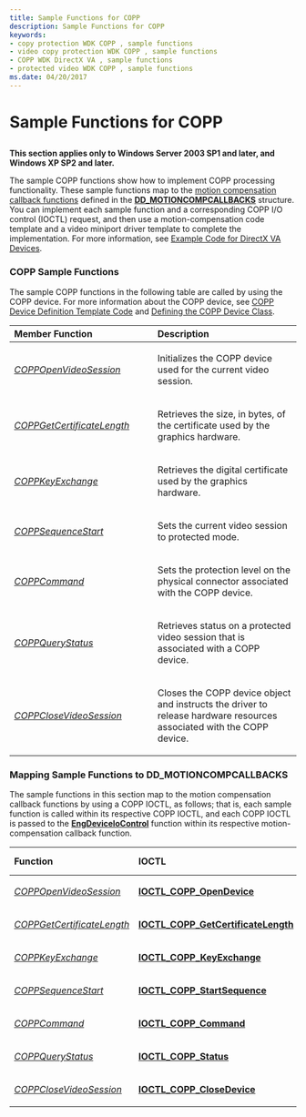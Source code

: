 ```yaml
---
title: Sample Functions for COPP
description: Sample Functions for COPP
keywords:
- copy protection WDK COPP , sample functions
- video copy protection WDK COPP , sample functions
- COPP WDK DirectX VA , sample functions
- protected video WDK COPP , sample functions
ms.date: 04/20/2017
---
```


# Sample Functions for COPP


## <span id="ddk_sample_functions_for_copp_gg"></span><span id="DDK_SAMPLE_FUNCTIONS_FOR_COPP_GG"></span>


**This section applies only to Windows Server 2003 SP1 and later, and Windows XP SP2 and later.**

The sample COPP functions show how to implement COPP processing functionality. These sample functions map to the [motion compensation callback functions](motion-compensation-callbacks.md) defined in the [**DD\_MOTIONCOMPCALLBACKS**](/windows/win32/api/ddrawint/ns-ddrawint-dd_motioncompcallbacks) structure. You can implement each sample function and a corresponding COPP I/O control (IOCTL) request, and then use a motion-compensation code template and a video miniport driver template to complete the implementation. For more information, see [Example Code for DirectX VA Devices](example-code-for-directx-va-devices.md).

### <span id="COPP_Sample_Functions"></span><span id="copp_sample_functions"></span><span id="COPP_SAMPLE_FUNCTIONS"></span>COPP Sample Functions

The sample COPP functions in the following table are called by using the COPP device. For more information about the COPP device, see [COPP Device Definition Template Code](copp-device-definition-template-code.md) and [Defining the COPP Device Class](defining-the-copp-device-class.md).

<table>
<colgroup>
<col width="50%" />
<col width="50%" />
</colgroup>
<thead>
<tr class="header">
<th align="left">Member Function</th>
<th align="left">Description</th>
</tr>
</thead>
<tbody>
<tr class="odd">
<td align="left"><p><a href="/windows-hardware/drivers/display/coppopenvideosession" data-raw-source="[&lt;em&gt;COPPOpenVideoSession&lt;/em&gt;](./coppopenvideosession.md)"><em>COPPOpenVideoSession</em></a></p></td>
<td align="left"><p>Initializes the COPP device used for the current video session.</p></td>
</tr>
<tr class="even">
<td align="left"><p><a href="/windows-hardware/drivers/display/coppgetcertificatelength" data-raw-source="[&lt;em&gt;COPPGetCertificateLength&lt;/em&gt;](./coppgetcertificatelength.md)"><em>COPPGetCertificateLength</em></a></p></td>
<td align="left"><p>Retrieves the size, in bytes, of the certificate used by the graphics hardware.</p></td>
</tr>
<tr class="odd">
<td align="left"><p><a href="/windows-hardware/drivers/display/coppkeyexchange" data-raw-source="[&lt;em&gt;COPPKeyExchange&lt;/em&gt;](./coppkeyexchange.md)"><em>COPPKeyExchange</em></a></p></td>
<td align="left"><p>Retrieves the digital certificate used by the graphics hardware.</p></td>
</tr>
<tr class="even">
<td align="left"><p><a href="/windows-hardware/drivers/display/coppsequencestart" data-raw-source="[&lt;em&gt;COPPSequenceStart&lt;/em&gt;](./coppsequencestart.md)"><em>COPPSequenceStart</em></a></p></td>
<td align="left"><p>Sets the current video session to protected mode.</p></td>
</tr>
<tr class="odd">
<td align="left"><p><a href="/windows-hardware/drivers/display/coppcommand" data-raw-source="[&lt;em&gt;COPPCommand&lt;/em&gt;](./coppcommand.md)"><em>COPPCommand</em></a></p></td>
<td align="left"><p>Sets the protection level on the physical connector associated with the COPP device.</p></td>
</tr>
<tr class="even">
<td align="left"><p><a href="/windows-hardware/drivers/display/coppquerystatus" data-raw-source="[&lt;em&gt;COPPQueryStatus&lt;/em&gt;](./coppquerystatus.md)"><em>COPPQueryStatus</em></a></p></td>
<td align="left"><p>Retrieves status on a protected video session that is associated with a COPP device.</p></td>
</tr>
<tr class="odd">
<td align="left"><p><a href="/windows-hardware/drivers/display/coppclosevideosession" data-raw-source="[&lt;em&gt;COPPCloseVideoSession&lt;/em&gt;](./coppclosevideosession.md)"><em>COPPCloseVideoSession</em></a></p></td>
<td align="left"><p>Closes the COPP device object and instructs the driver to release hardware resources associated with the COPP device.</p></td>
</tr>
</tbody>
</table>

 

### <span id="Mapping_Sample_Functions_to_DD_MOTIONCOMPCALLBACKS"></span><span id="mapping_sample_functions_to_dd_motioncompcallbacks"></span><span id="MAPPING_SAMPLE_FUNCTIONS_TO_DD_MOTIONCOMPCALLBACKS"></span>Mapping Sample Functions to DD\_MOTIONCOMPCALLBACKS

The sample functions in this section map to the motion compensation callback functions by using a COPP IOCTL, as follows; that is, each sample function is called within its respective COPP IOCTL, and each COPP IOCTL is passed to the [**EngDeviceIoControl**](/windows/win32/api/winddi/nf-winddi-engdeviceiocontrol) function within its respective motion-compensation callback function.

<table>
<colgroup>
<col width="33%" />
<col width="33%" />
<col width="33%" />
</colgroup>
<thead>
<tr class="header">
<th align="left">Function</th>
<th align="left">IOCTL</th>
<th align="left">DD_MOTIONCOMPCALLBACKS member</th>
</tr>
</thead>
<tbody>
<tr class="odd">
<td align="left"><p><a href="/windows-hardware/drivers/display/coppopenvideosession" data-raw-source="[&lt;em&gt;COPPOpenVideoSession&lt;/em&gt;](./coppopenvideosession.md)"><em>COPPOpenVideoSession</em></a></p></td>
<td align="left"><p><a href="/windows-hardware/drivers/display/" data-raw-source="[&lt;strong&gt;IOCTL_COPP_OpenDevice&lt;/strong&gt;](./index.md)"><strong>IOCTL_COPP_OpenDevice</strong></a></p></td>
<td align="left"><p><strong>CreateMoComp</strong></p></td>
</tr>
<tr class="even">
<td align="left"><p><a href="/windows-hardware/drivers/display/coppgetcertificatelength" data-raw-source="[&lt;em&gt;COPPGetCertificateLength&lt;/em&gt;](./coppgetcertificatelength.md)"><em>COPPGetCertificateLength</em></a></p></td>
<td align="left"><p><a href="/windows-hardware/drivers/display/ioctl-copp-getcertificatelength" data-raw-source="[&lt;strong&gt;IOCTL_COPP_GetCertificateLength&lt;/strong&gt;](./ioctl-copp-getcertificatelength.md)"><strong>IOCTL_COPP_GetCertificateLength</strong></a></p></td>
<td align="left"><p><strong>RenderMoComp</strong></p></td>
</tr>
<tr class="odd">
<td align="left"><p><a href="/windows-hardware/drivers/display/coppkeyexchange" data-raw-source="[&lt;em&gt;COPPKeyExchange&lt;/em&gt;](./coppkeyexchange.md)"><em>COPPKeyExchange</em></a></p></td>
<td align="left"><p><a href="/windows-hardware/drivers/display/ioctl-copp-keyexchange" data-raw-source="[&lt;strong&gt;IOCTL_COPP_KeyExchange&lt;/strong&gt;](./ioctl-copp-keyexchange.md)"><strong>IOCTL_COPP_KeyExchange</strong></a></p></td>
<td align="left"><p><strong>RenderMoComp</strong></p></td>
</tr>
<tr class="even">
<td align="left"><p><a href="/windows-hardware/drivers/display/coppsequencestart" data-raw-source="[&lt;em&gt;COPPSequenceStart&lt;/em&gt;](./coppsequencestart.md)"><em>COPPSequenceStart</em></a></p></td>
<td align="left"><p><a href="/windows-hardware/drivers/display/ioctl-copp-startsequence" data-raw-source="[&lt;strong&gt;IOCTL_COPP_StartSequence&lt;/strong&gt;](./ioctl-copp-startsequence.md)"><strong>IOCTL_COPP_StartSequence</strong></a></p></td>
<td align="left"><p><strong>RenderMoComp</strong></p></td>
</tr>
<tr class="odd">
<td align="left"><p><a href="/windows-hardware/drivers/display/coppcommand" data-raw-source="[&lt;em&gt;COPPCommand&lt;/em&gt;](./coppcommand.md)"><em>COPPCommand</em></a></p></td>
<td align="left"><p><a href="/windows-hardware/drivers/display/ioctl-copp-command" data-raw-source="[&lt;strong&gt;IOCTL_COPP_Command&lt;/strong&gt;](./ioctl-copp-command.md)"><strong>IOCTL_COPP_Command</strong></a></p></td>
<td align="left"><p><strong>RenderMoComp</strong></p></td>
</tr>
<tr class="even">
<td align="left"><p><a href="/windows-hardware/drivers/display/coppquerystatus" data-raw-source="[&lt;em&gt;COPPQueryStatus&lt;/em&gt;](./coppquerystatus.md)"><em>COPPQueryStatus</em></a></p></td>
<td align="left"><p><a href="/windows-hardware/drivers/display/ioctl-copp-status" data-raw-source="[&lt;strong&gt;IOCTL_COPP_Status&lt;/strong&gt;](./ioctl-copp-status.md)"><strong>IOCTL_COPP_Status</strong></a></p></td>
<td align="left"><p><strong>RenderMoComp</strong></p></td>
</tr>
<tr class="odd">
<td align="left"><p><a href="/windows-hardware/drivers/display/coppclosevideosession" data-raw-source="[&lt;em&gt;COPPCloseVideoSession&lt;/em&gt;](./coppclosevideosession.md)"><em>COPPCloseVideoSession</em></a></p></td>
<td align="left"><p><a href="/windows-hardware/drivers/display/" data-raw-source="[&lt;strong&gt;IOCTL_COPP_CloseDevice&lt;/strong&gt;](./index.md)"><strong>IOCTL_COPP_CloseDevice</strong></a></p></td>
<td align="left"><p><strong>DestroyMoComp</strong></p></td>
</tr>
</tbody>
</table>

 

